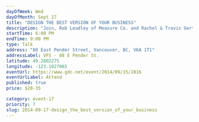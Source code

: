 ```yaml
---
dayOfWeek: Wed
dayOfMonth: Sept 17
title: "DESIGN THE BEST VERSION OF YOUR BUSINESS"
description: "Join, Rob Leadley of Measure Co. and Rachel & Travis Gertz from Louder Than Ten in a session discovering what works for a happy business and happy life."
startTime: 6:00 PM
endTime: 9:00 PM
type: Talk
address: "88 East Pender Street, Vancouver, BC, V6A 1T1"
addressLabel: VFS - 88 E Pender St.
latitude: 49.2802275
longitude: -123.1027065
eventUrl: https://www.gdc.net/event/2014/09/15/2816
eventUrlLabel: Attend
published: true
price: $20-35

category: event-17
priority: 7
slug: 2014-09-17-design_the_best_version_of_your_business
---
```

